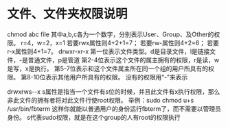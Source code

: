 # 文件、文件夹权限说明

chmod abc file
其中a,b,c各为一个数字，分别表示User、Group、及Other的权限。
r=4，w=2，x=1
若要rwx属性则4+2+1=7；
若要rw-属性则4+2=6；
若要r-x属性则4+1=7。
drwxr-xr-x
第一位表示文件类型。d是目录文件，l是链接文件，-是普通文件，p是管道
第2-4位表示这个文件的属主拥有的权限，r是读，w是写，x是执行。
第5-7位表示和这个文件属主所在同一个组的用户所具有的权限。
第8-10位表示其他用户所具有的权限。
没有的权限用“-”来表示

drwxrws--x 
s属性是指当一个文件有s位的时候，并且此文件有x执行权限，那么非此文件的拥有者将对此文件行使root权限。
举例：sudo chmod u+s /usr/bin/fbterm
这样你就能以普通用户的身份运行fbterm了，而不需要以管理员身份。
s代表sudo权限，就是在这个group的人有root的权限执行